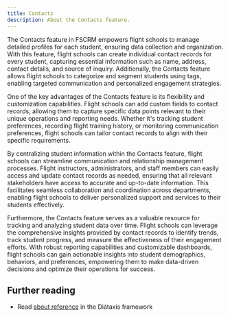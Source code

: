 ```yaml
---
title: Contacts
description: About the Contacts feature.
---
```


The Contacts feature in FSCRM empowers flight schools to manage detailed profiles for each student, ensuring data collection and organization. With this feature, flight schools can create individual contact records for every student, capturing essential information such as name, address, contact details, and source of inquiry. Additionally, the Contacts feature allows flight schools to categorize and segment students using tags, enabling targeted communication and personalized engagement strategies.

One of the key advantages of the Contacts feature is its flexibility and customization capabilities. Flight schools can add custom fields to contact records, allowing them to capture specific data points relevant to their unique operations and reporting needs. Whether it's tracking student preferences, recording flight training history, or monitoring communication preferences, flight schools can tailor contact records to align with their specific requirements.

By centralizing student information within the Contacts feature, flight schools can streamline communication and relationship management processes. Flight instructors, administrators, and staff members can easily access and update contact records as needed, ensuring that all relevant stakeholders have access to accurate and up-to-date information. This facilitates seamless collaboration and coordination across departments, enabling flight schools to deliver personalized support and services to their students effectively.

Furthermore, the Contacts feature serves as a valuable resource for tracking and analyzing student data over time. Flight schools can leverage the comprehensive insights provided by contact records to identify trends, track student progress, and measure the effectiveness of their engagement efforts. With robust reporting capabilities and customizable dashboards, flight schools can gain actionable insights into student demographics, behaviors, and preferences, empowering them to make data-driven decisions and optimize their operations for success.


## Further reading

- Read [about reference](https://diataxis.fr/reference/) in the Diátaxis framework